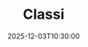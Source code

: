 ---
type: lecture
date: 2025-12-03T10:30:00
title: Classi
thumbnail: /static_files/presentations/lec.jpg
links:
    - url: static_files/lectures/programmazione/4.pdf
      name: slides
    
    - url: static_files/lectures/programmazione/4.pdf
      name: notebook
    
hide_from_announcments: true
---